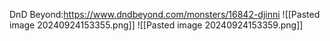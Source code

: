 DnD Beyond:https://www.dndbeyond.com/monsters/16842-djinni
![[Pasted image 20240924153355.png]]
![[Pasted image 20240924153359.png]]